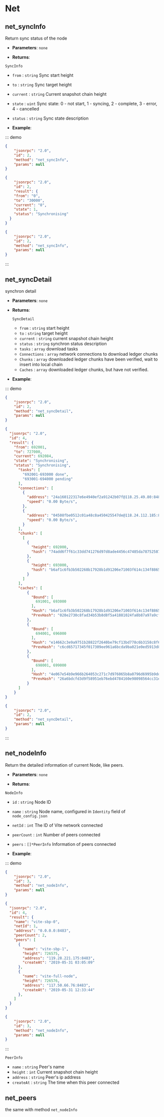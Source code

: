 # Net

## net_syncInfo
Return sync status of the node

- **Parameters**: `none`

- **Returns**: 

`SyncInfo`
  -  `from` : `string` Sync start height 
  -  `to` : `string` Sync target height
  -  `current` : `string` Current snapshot chain height
  -  `state` : `uint` Sync state: 0 - not start, 1 - syncing, 2 - complete, 3 - error, 4 - cancelled
  -  `status` : `string` Sync state description

- **Example**:

::: demo

```json tab:Request
{
	"jsonrpc": "2.0",
	"id": 2,
	"method": "net_syncInfo",
	"params": null
}
```

```json tab:Response
{
	"jsonrpc": "2.0",
	"id": 2,
	"result": {
    "from": "0",
    "to": "30000",
    "current": "0",
    "state": 1,
    "status": "Synchronising"
  }
}
```
```json test
{
	"jsonrpc": "2.0",
	"id": 2,
	"method": "net_syncInfo",
	"params": null
}
```
:::

## net_syncDetail
synchron detail

- **Parameters**: `none`

- **Returns**: 

    `SyncDetail`
     -  `from` : `string` start height
     -  `to` : `string` target height
     -  `current` : `string` current snapshot chain height
     -  `status` : `string` synchron status description
     -  `tasks` : `array` download tasks
     -  `Connections` : `array` network connections to download ledger chunks
     -  `Chunks` : `array` downloaded ledger chunks have been verified, wait to insert into local chain
     -  `Caches` : `array` downloaded ledger chunks, but have not verified.

- **Example**:

::: demo

```json tab:Request
{
	"jsonrpc": "2.0",
	"id": 2,
	"method": "net_syncDetail",
	"params": null
}
```

```json tab:Response
{
  "jsonrpc": "2.0",
  "id": 4,
  "result": {
    "from": 692001,
    "to": 727000,
    "current": 692084,
    "state": "Synchronising",
    "status": "Synchronising",
      "tasks": [
        "692001-693000 done",
        "693001-694000 pending"
      ],
      "connections": [
        {
          "address": "24a160122317e6e4940ef2a91242b07f@118.25.49.80:8484",
          "speed": "0.00 Byte/s",
        },
        {
          "address": "04508fbe0512c01a48c8a450425547de@118.24.112.185:8484",
          "speed": "0.00 Byte/s",
        }
      ],
      "chunks": [
        [
          {
            "height": 692000,
            "hash": "74add6f7f61c33dd741276d97d8ade4456c47485da78752587aef8a209fe7e88"
          },
          {
            "height": 693000,
            "hash": "b6af1c6fb3b502268b17928b1d91206e71003f614c134f8865bf6886d88d8e30"
          }
        ]
      ],
      "caches": [
          {
            "Bound": [
              691001, 693000
            ],
            "Hash": "b6af1c6fb3b502268b17928b1d91206e71003f614c134f8865bf6886d88d8e30",
            "PrevHash": "028e2730c8fad34b53b8d8f5a41881024fa8b87a97a9cfc61f0e0c83984336a0"
          },
          {
            "Bound": [
              694001, 696000
            ],
            "Hash": "e14662c3e9a9751b28822f2640be79cf13bd778c6b3158c8f6ff584fbf89fa24",
            "PrevHash": "c6cd65717345f017309ee961a6bcda9ba021e0ed5913d8111471ff09fc95590c"
          },
          {
            "Bound": [
              698001, 699000
            ],
            "Hash": "4e067e54b9e966b264053c271c7d976065b8a0796d6995b9dda45e11339e0b57",
            "PrevHash": "26a6bdcfd3d9f58951eb76ebd4784160e98098564cc31e236618f045cb90f365"
          }
      ]
    }
}
```
```json test
{
	"jsonrpc": "2.0",
	"id": 2,
	"method": "net_syncDetail",
	"params": null
}
```
:::


## net_nodeInfo
Return the detailed information of current Node, like peers.

- **Parameters**: `none`

- **Returns**: 

`NodeInfo`
  -  `id` : `string` Node ID
  -  `name` : `string` Node name, configured in `Identity` field of `node_config.json`
  -  `netId` : `int`  The ID of Vite network connected
  -  `peerCount` : `int` Number of peers connected
  -  `peers` : `[]*PeerInfo` Information of peers connected

- **Example**: 

::: demo
```json tab:Request
{
	"jsonrpc": "2.0",
	"id": 3,
	"method": "net_nodeInfo",
	"params": null
}
```

```json tab:Response
{
  "jsonrpc": "2.0",
  "id": 4,
  "result": {
    "name": "vite-sbp-0",
    "netId": 1,
    "address": "0.0.0.0:8483",
    "peerCount": 2,
    "peers": [
      {
        "name": "vite-sbp-1",
        "height": 726575,
        "address": "119.28.221.175:8483",
        "createAt": "2019-05-31 03:05:09"
      },
      {
        "name": "vite-full-node",
        "height": 726576,
        "address": "117.50.66.76:8483",
        "createAt": "2019-05-31 12:33:44"
      },
    ]
  }
}
```

```json test
{
	"jsonrpc": "2.0",
	"id": 3,
	"method": "net_nodeInfo",
	"params": null
}
```
:::

`PeerInfo`
 -  `name` : `string` Peer's name
 -  `height` : `int` Current snapshot chain height
 -  `address` : `string` Peer's ip address
 -  `createAt` : `string` The time when this peer connected


## net_peers

the same with method `net_nodeInfo`
